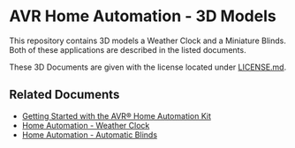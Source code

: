 # AVR Home Automation - 3D Models

This repository contains 3D models a Weather Clock and a Miniature Blinds. Both of these applications are described in the listed documents.

These 3D Documents are given with the license located under [LICENSE.md](LICENSE.md).

## Related Documents

* [Getting Started with the AVR® Home Automation Kit](http://www.microchip.com/DS50002957)
* [Home Automation - Weather Clock](http://www.microchip.com/DS50002962)
* [Home Automation - Automatic Blinds](http://www.microchip.com/DS50002958)